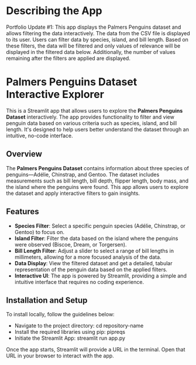 # Describing the App

Portfolio Update #1: This app displays the Palmers Penguins dataset and allows filtering the data interactively. 
The data from the CSV file is displayed to its user. 
Users can filter data by species, island, and bill length.
Based on these filters, the data will be filtered and only values of relevance will be displayed in the filtered data below. 
Additionally, the number of values remaining after the filters are applied are displayed. 

# Palmers Penguins Dataset Interactive Explorer

This is a Streamlit app that allows users to explore the **Palmers Penguins Dataset** interactively. The app provides functionality to filter and view penguin data based on various criteria such as species, island, and bill length. It's designed to help users better understand the dataset through an intuitive, no-code interface.

## Overview

The **Palmers Penguins Dataset** contains information about three species of penguins—Adélie, Chinstrap, and Gentoo. The dataset includes measurements such as bill length, bill depth, flipper length, body mass, and the island where the penguins were found. This app allows users to explore the dataset and apply interactive filters to gain insights.

## Features

- **Species Filter**: Select a specific penguin species (Adélie, Chinstrap, or Gentoo) to focus on.
- **Island Filter**: Filter the data based on the island where the penguins were observed (Biscoe, Dream, or Torgersen).
- **Bill Length Filter**: Adjust a slider to select a range of bill lengths in millimeters, allowing for a more focused analysis of the data.
- **Data Display**: View the filtered dataset and get a detailed, tabular representation of the penguin data based on the applied filters.
- **Interactive UI**: The app is powered by Streamlit, providing a simple and intuitive interface that requires no coding experience.

## Installation and Setup
To install locally, follow the guidelines below: 
- Navigate to the project directory: cd repository-name
- Install the required libraries using pip: pipreqs
- Initiate the Streamlit App: streamlit run app.py
  
Once the app starts, Streamlit will provide a URL in the terminal. Open that URL in your browser to interact with the app.
